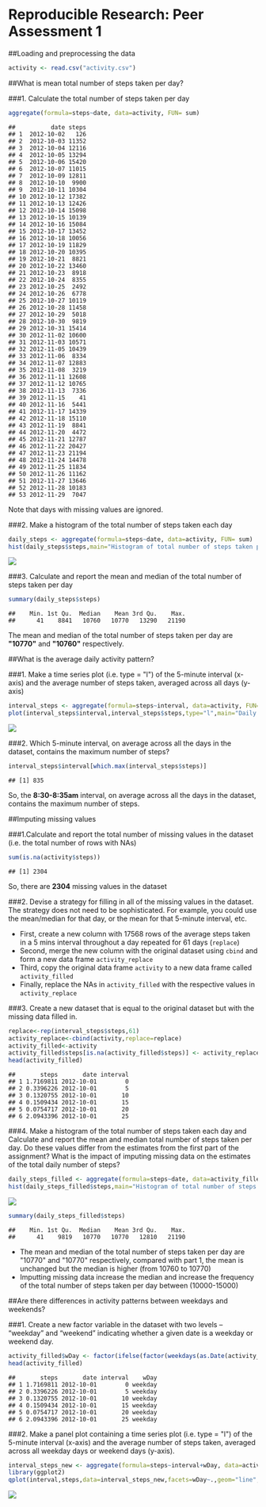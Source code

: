 # Reproducible Research: Peer Assessment 1

##Loading and preprocessing the data


```r
activity <- read.csv("activity.csv")
```


##What is mean total number of steps taken per day?

###1. Calculate the total number of steps taken per day

```r
aggregate(formula=steps~date, data=activity, FUN= sum)
```

```
##          date steps
## 1  2012-10-02   126
## 2  2012-10-03 11352
## 3  2012-10-04 12116
## 4  2012-10-05 13294
## 5  2012-10-06 15420
## 6  2012-10-07 11015
## 7  2012-10-09 12811
## 8  2012-10-10  9900
## 9  2012-10-11 10304
## 10 2012-10-12 17382
## 11 2012-10-13 12426
## 12 2012-10-14 15098
## 13 2012-10-15 10139
## 14 2012-10-16 15084
## 15 2012-10-17 13452
## 16 2012-10-18 10056
## 17 2012-10-19 11829
## 18 2012-10-20 10395
## 19 2012-10-21  8821
## 20 2012-10-22 13460
## 21 2012-10-23  8918
## 22 2012-10-24  8355
## 23 2012-10-25  2492
## 24 2012-10-26  6778
## 25 2012-10-27 10119
## 26 2012-10-28 11458
## 27 2012-10-29  5018
## 28 2012-10-30  9819
## 29 2012-10-31 15414
## 30 2012-11-02 10600
## 31 2012-11-03 10571
## 32 2012-11-05 10439
## 33 2012-11-06  8334
## 34 2012-11-07 12883
## 35 2012-11-08  3219
## 36 2012-11-11 12608
## 37 2012-11-12 10765
## 38 2012-11-13  7336
## 39 2012-11-15    41
## 40 2012-11-16  5441
## 41 2012-11-17 14339
## 42 2012-11-18 15110
## 43 2012-11-19  8841
## 44 2012-11-20  4472
## 45 2012-11-21 12787
## 46 2012-11-22 20427
## 47 2012-11-23 21194
## 48 2012-11-24 14478
## 49 2012-11-25 11834
## 50 2012-11-26 11162
## 51 2012-11-27 13646
## 52 2012-11-28 10183
## 53 2012-11-29  7047
```
Note that days with missing values are ignored.


###2. Make a histogram of the total number of steps taken each day

```r
daily_steps <- aggregate(formula=steps~date, data=activity, FUN= sum)
hist(daily_steps$steps,main="Histogram of total number of steps taken per day",xlab="Total number of steps taken per day")
```

![](PA1_template_files/figure-html/unnamed-chunk-3-1.png) 


###3. Calculate and report the mean and median of the total number of steps taken per day

```r
summary(daily_steps$steps)
```

```
##    Min. 1st Qu.  Median    Mean 3rd Qu.    Max. 
##      41    8841   10760   10770   13290   21190
```
The mean and median of the total number of steps taken per day are **"10770"** and **"10760"** respectively.


##What is the average daily activity pattern?

###1. Make a time series plot (i.e. type = "l") of the 5-minute interval (x-axis) and the average number of steps taken, averaged across all days (y-axis)

```r
interval_steps <- aggregate(formula=steps~interval, data=activity, FUN= mean)
plot(interval_steps$interval,interval_steps$steps,type="l",main="Daily activity pattern",xlab="Time in a day (with 5 mins intervals)",ylab="Average number of steps taken")
```

![](PA1_template_files/figure-html/unnamed-chunk-5-1.png) 


###2. Which 5-minute interval, on average across all the days in the dataset, contains the maximum number of steps?

```r
interval_steps$interval[which.max(interval_steps$steps)]
```

```
## [1] 835
```
So, the **8:30-8:35am** interval, on average across all the days in the dataset, contains the maximum number of steps.


##Imputing missing values

###1.Calculate and report the total number of missing values in the dataset (i.e. the total number of rows with NAs)

```r
sum(is.na(activity$steps))
```

```
## [1] 2304
```
So, there are **2304** missing values in the dataset


###2. Devise a strategy for filling in all of the missing values in the dataset. The strategy does not need to be sophisticated. For example, you could use the mean/median for that day, or the mean for that 5-minute interval, etc.

*  First, create a new column with 17568 rows of the average steps taken in a 5 mins interval throughout a day repeated for 61 days (`replace`)
*  Second, merge the new column with the original dataset using `cbind` and form a new data frame `activity_replace` 
*  Third, copy the original data frame `activity` to a new data frame called `activity_filled` 
*  Finally, replace the NAs in `activity_filled` with the respective values in `activity_replace`

###3. Create a new dataset that is equal to the original dataset but with the missing data filled in.

```r
replace<-rep(interval_steps$steps,61)
activity_replace<-cbind(activity,replace=replace)
activity_filled<-activity
activity_filled$steps[is.na(activity_filled$steps)] <- activity_replace$replace[is.na(activity_replace$steps)]
head(activity_filled)
```

```
##       steps       date interval
## 1 1.7169811 2012-10-01        0
## 2 0.3396226 2012-10-01        5
## 3 0.1320755 2012-10-01       10
## 4 0.1509434 2012-10-01       15
## 5 0.0754717 2012-10-01       20
## 6 2.0943396 2012-10-01       25
```


###4. Make a histogram of the total number of steps taken each day and Calculate and report the mean and median total number of steps taken per day. Do these values differ from the estimates from the first part of the assignment? What is the impact of imputing missing data on the estimates of the total daily number of steps?

```r
daily_steps_filled <- aggregate(formula=steps~date, data=activity_filled, FUN= sum)
hist(daily_steps_filled$steps,main="Histogram of total number of steps taken per day",xlab="Total number of steps taken per day")
```

![](PA1_template_files/figure-html/unnamed-chunk-9-1.png) 



```r
summary(daily_steps_filled$steps)
```

```
##    Min. 1st Qu.  Median    Mean 3rd Qu.    Max. 
##      41    9819   10770   10770   12810   21190
```

* The mean and median of the total number of steps taken per day are "10770" and "10770" respectively, compared with part 1, the mean is unchanged but the median is higher (from 10760 to 10770)
* Imputting missing data increase the median and increase the frequency of the total number of steps taken per day between (10000-15000)


##Are there differences in activity patterns between weekdays and weekends?

###1. Create a new factor variable in the dataset with two levels – “weekday” and “weekend” indicating whether a given date is a weekday or weekend day.

```r
activity_filled$wDay <- factor(ifelse(factor(weekdays(as.Date(activity_filled$date,"%Y-%m-%d"))) %in% c("Satuday", "Sunday"), "weekend", "weekday"))
head(activity_filled)
```

```
##       steps       date interval    wDay
## 1 1.7169811 2012-10-01        0 weekday
## 2 0.3396226 2012-10-01        5 weekday
## 3 0.1320755 2012-10-01       10 weekday
## 4 0.1509434 2012-10-01       15 weekday
## 5 0.0754717 2012-10-01       20 weekday
## 6 2.0943396 2012-10-01       25 weekday
```

###2. Make a panel plot containing a time series plot (i.e. type = "l") of the 5-minute interval (x-axis) and the average number of steps taken, averaged across all weekday days or weekend days (y-axis).

```r
interval_steps_new <- aggregate(formula=steps~interval+wDay, data=activity_filled, FUN= mean)
library(ggplot2)
qplot(interval,steps,data=interval_steps_new,facets=wDay~.,geom="line",xlab="Time in a day (with 5 mins intervals)",ylab="Average number of steps taken")
```

![](PA1_template_files/figure-html/unnamed-chunk-12-1.png) 

